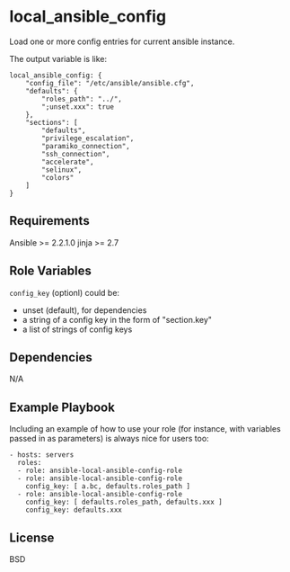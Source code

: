local_ansible_config
=========

Load one or more config entries for current ansible instance.

The output variable is like:

```
local_ansible_config: {
    "config_file": "/etc/ansible/ansible.cfg",
    "defaults": {
        "roles_path": "../",
        ";unset.xxx": true
    },
    "sections": [
        "defaults",
        "privilege_escalation",
        "paramiko_connection",
        "ssh_connection",
        "accelerate",
        "selinux",
        "colors"
    ]
}
```

Requirements
------------

Ansible >= 2.2.1.0
jinja >= 2.7

Role Variables
--------------

`config_key` (optionl) could be:
- unset (default), for dependencies
- a string of a config key in the form of "section.key"
- a list of strings of config keys

Dependencies
------------

N/A

Example Playbook
----------------

Including an example of how to use your role (for instance, with variables passed in as parameters) is always nice for users too:

    - hosts: servers
      roles:
      - role: ansible-local-ansible-config-role
      - role: ansible-local-ansible-config-role
        config_key: [ a.bc, defaults.roles_path ]
      - role: ansible-local-ansible-config-role
        config_key: [ defaults.roles_path, defaults.xxx ]
        config_key: defaults.xxx


License
-------

BSD
